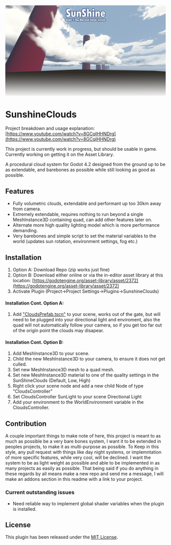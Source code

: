 <img src="https://github.com/Bonkahe/SunshineClouds/blob/main/GithubStuff/ProcCloudsGithubLogo.png">

# SunshineClouds

Project breakdown and usage explanation:
[https://www.youtube.com/watch?v=8GCqIHHNDrg](https://www.youtube.com/watch?v=8GCqIHHNDrg)

This project is currently work in progress, but should be usable in game.
Currently working on getting it on the Asset Library.

A procedural cloud system for Godot 4.2 designed from the ground up to be as extendable, and barebones as possible while still looking as good as possible.

## Features
* Fully volumetric clouds, extendable and performant up too 30km away from camera.
* Extremely extendable, requires nothing to run beyond a single MeshInstance3D containing quad, can add other features later on.
* Alternate more high quality lighting model which is more performance demanding.
* Very barebones and simple script to set the material variables to the world (updates sun rotation, environment settings, fog etc.)

## Installation

1. Option A: Download Repo (zip works just fine)
2. Option B: Download either online or via the in-editor asset library at this location: [https://godotengine.org/asset-library/asset/2372](https://godotengine.org/asset-library/asset/2372)
3. Activate Plugin (Project->Project Settings->Plugins->SunshineClouds)

#### Installation Cont. Option A:
1. Add ["CloudsPrefab.tscn"](https://github.com/Bonkahe/SunshineClouds/blob/main/addons/SunshineVolumetricClouds/CloudsPrefab.tscn) to your scene, works out of the gate, but will need to be plugged into your directional light and enviroment, also the quad will not automatically follow your camera, so if you get too far out of the origin point the clouds may disapear.

#### Installation Cont. Option B:
1. Add MeshInstance3D to your scene.
2. Child the new MeshInstance3D to your camera, to ensure it does not get culled.
3. Set new MeshInstance3D mesh to a quad mesh.
4. Set new MeshInstance3D material to one of the quality settings in the SunShineClouds (Default, Low, High)
5. Right click your scene node and add a new child Node of type "CloudsController"
6. Set CloudsController SunLight to your scene Directional Light
7. Add your environment to the WorldEnvironment variable in the CloudsController.

## Contribution
A couple important things to make note of here, this project is meant to as much as possible be a very bare bones system, I want it to be extended in peoples projects, to make it as multi-purpose as possible.
To Keep in this style, any pull request with things like day night systems, or implemntation of more specific features, while very cool, will be declined. I want the system to be as light weight as possible and able to be
implemented in as many projects as easily as possible.
That being said if you do anything in these regards by all means make a new repo and send me a message, I will make an addons section in this readme with a link to your project.

### Current outstanding issues
* Need reliable way to implement global shader variables when the plugin is installed.


## License
This plugin has been released under the [MIT License](https://github.com/Bonkahe/SunshineClouds/blob/main/LICENSE).
